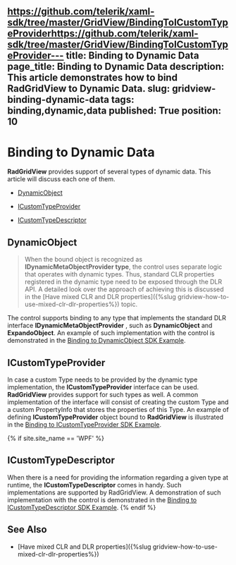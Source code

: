 https://github.com/telerik/xaml-sdk/tree/master/GridView/BindingToICustomTypeProviderhttps://github.com/telerik/xaml-sdk/tree/master/GridView/BindingToICustomTypeProvider---
title: Binding to Dynamic Data
page_title: Binding to Dynamic Data
description: This article demonstrates how to bind RadGridView to Dynamic Data.
slug: gridview-binding-dynamic-data
tags: binding,dynamic,data
published: True
position: 10
---

# Binding to Dynamic Data

__RadGridView__ provides support of several types of dynamic data. This article will discuss each one of them.

* [DynamicObject](#dynamicobject)

* [ICustomTypeProvider](#icustomtypeprovider)

* [ICustomTypeDescriptor](#icustomtypedescriptor)

## DynamicObject

>When the bound object is recognized as __IDynamicMetaObjectProvider type__, the control uses separate logic that operates with dynamic types. Thus, standard CLR properties registered in the dynamic type need to be exposed through the DLR API. A detailed look over the approach of achieving this is discussed in the [Have mixed CLR and DLR properties]({%slug gridview-how-to-use-mixed-clr-dlr-properties%}) topic.

The control supports binding to any type that implements the standard DLR interface  __IDynamicMetaObjectProvider__ , such as __DynamicObject__ and __ExpandoObject__. An example of such implementation with the control is demonstrated in the [Binding to DynamicObject SDK Example](https://github.com/telerik/xaml-sdk/tree/master/GridView/BindingToDynamicObject).

## ICustomTypeProvider

In case a custom Type needs to be provided by the dynamic type implementation, the __ICustomTypeProvider__ interface can be used. __RadGridView__ provides support for such types as well. A common implementation of the interface will consist of creating the custom Type and a custom PropertyInfo that stores the properties of this Type. An example of defining __ICustomTypeProvider__ object bound to __RadGridView__ is illustrated in the [Binding to ICustomTypeProvider SDK Example](https://github.com/telerik/xaml-sdk/tree/master/GridView/BindingToICustomTypeProvider).

{% if site.site_name == 'WPF' %}
## ICustomTypeDescriptor

When there is a need for providing the information regarding a given type at runtime, the __ICustomTypeDescriptor__ comes in handy. Such implementations are supported by RadGridView. A demonstration of such implementation with the control is demonstrated in the [Binding to ICustomTypeDescriptor SDK Example](https://github.com/telerik/xaml-sdk/tree/master/GridView/BindingToICustomTypeDescriptor).
{% endif %}

## See Also

* [Have mixed CLR and DLR properties]({%slug gridview-how-to-use-mixed-clr-dlr-properties%})

